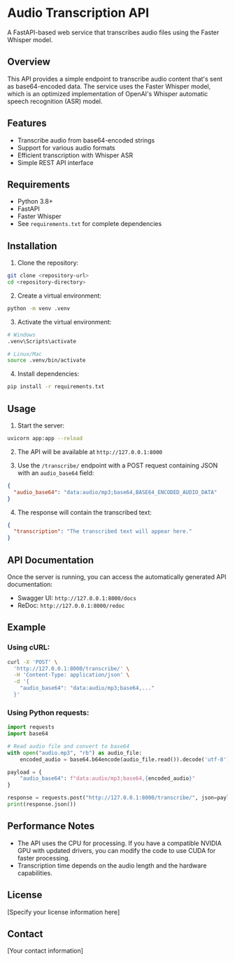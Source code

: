 # Audio Transcription API

A FastAPI-based web service that transcribes audio files using the Faster Whisper model.

## Overview

This API provides a simple endpoint to transcribe audio content that's sent as base64-encoded data. The service uses the Faster Whisper model, which is an optimized implementation of OpenAI's Whisper automatic speech recognition (ASR) model.

## Features

- Transcribe audio from base64-encoded strings
- Support for various audio formats
- Efficient transcription with Whisper ASR
- Simple REST API interface

## Requirements

- Python 3.8+
- FastAPI
- Faster Whisper
- See `requirements.txt` for complete dependencies

## Installation

1. Clone the repository:

```bash
git clone <repository-url>
cd <repository-directory>
```

2. Create a virtual environment:

```bash
python -m venv .venv
```

3. Activate the virtual environment:

```bash
# Windows
.venv\Scripts\activate

# Linux/Mac
source .venv/bin/activate
```

4. Install dependencies:

```bash
pip install -r requirements.txt
```

## Usage

1. Start the server:

```bash
uvicorn app:app --reload
```

2. The API will be available at `http://127.0.0.1:8000`

3. Use the `/transcribe/` endpoint with a POST request containing JSON with an `audio_base64` field:

```json
{
  "audio_base64": "data:audio/mp3;base64,BASE64_ENCODED_AUDIO_DATA"
}
```

4. The response will contain the transcribed text:

```json
{
  "transcription": "The transcribed text will appear here."
}
```

## API Documentation

Once the server is running, you can access the automatically generated API documentation:

- Swagger UI: `http://127.0.0.1:8000/docs`
- ReDoc: `http://127.0.0.1:8000/redoc`

## Example

### Using cURL:

```bash
curl -X 'POST' \
  'http://127.0.0.1:8000/transcribe/' \
  -H 'Content-Type: application/json' \
  -d '{
    "audio_base64": "data:audio/mp3;base64,..."
  }'
```

### Using Python requests:

```python
import requests
import base64

# Read audio file and convert to base64
with open("audio.mp3", "rb") as audio_file:
    encoded_audio = base64.b64encode(audio_file.read()).decode('utf-8')

payload = {
    "audio_base64": f"data:audio/mp3;base64,{encoded_audio}"
}

response = requests.post("http://127.0.0.1:8000/transcribe/", json=payload)
print(response.json())
```

## Performance Notes

- The API uses the CPU for processing. If you have a compatible NVIDIA GPU with updated drivers, you can modify the code to use CUDA for faster processing.
- Transcription time depends on the audio length and the hardware capabilities.

## License

[Specify your license information here]

## Contact

[Your contact information]
